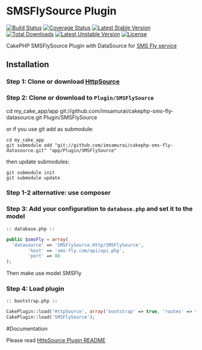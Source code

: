 SMSFlySource Plugin
===================
[![Build Status](https://travis-ci.org/imsamurai/cakephp-sms-fly-datasource.png)](https://travis-ci.org/imsamurai/cakephp-sms-fly-datasource) [![Coverage Status](https://coveralls.io/repos/imsamurai/cakephp-sms-fly-datasource/badge.png?branch=master)](https://coveralls.io/r/imsamurai/cakephp-sms-fly-datasource?branch=master) [![Latest Stable Version](https://poser.pugx.org/imsamurai/cakephp-sms-fly-datasource/v/stable.png)](https://packagist.org/packages/imsamurai/cakephp-sms-fly-datasource) [![Total Downloads](https://poser.pugx.org/imsamurai/cakephp-sms-fly-datasource/downloads.png)](https://packagist.org/packages/imsamurai/cakephp-sms-fly-datasource) [![Latest Unstable Version](https://poser.pugx.org/imsamurai/cakephp-sms-fly-datasource/v/unstable.png)](https://packagist.org/packages/imsamurai/cakephp-sms-fly-datasource) [![License](https://poser.pugx.org/imsamurai/cakephp-sms-fly-datasource/license.png)](https://packagist.org/packages/imsamurai/cakephp-sms-fly-datasource)

CakePHP SMSFlySource Plugin with DataSource for [SMS Fly service](http://sms-fly.com/)

## Installation

### Step 1: Clone or download [HttpSource](https://github.com/imsamurai/cakephp-httpsource-datasource)

### Step 2: Clone or download to `Plugin/SMSFlySource`

  cd my_cake_app/app git://github.com/imsamurai/cakephp-sms-fly-datasource.git Plugin/SMSFlySource

or if you use git add as submodule:

	cd my_cake_app
	git submodule add "git://github.com/imsamurai/cakephp-sms-fly-datasource.git" "app/Plugin/SMSFlySource"

then update submodules:

	git submodule init
	git submodule update
	
### Step 1-2 alternative: use composer

### Step 3: Add your configuration to `database.php` and set it to the model
```
:: database.php ::
```
```php
public $smsFly = array(
  'datasource' => 'SMSFlySource.Http/SMSFlySource',
        'host' => 'sms-fly.com/api/api.php',
        'port' => 80
);
```

Then make use model SMSFly

### Step 4: Load plugin
```
:: bootstrap.php ::
```
```php
CakePlugin::load('HttpSource', array('bootstrap' => true, 'routes' => false));
CakePlugin::load('SMSFlySource');

```

#Documentation

Please read [HttpSource Plugin README](https://github.com/imsamurai/cakephp-httpsource-datasource/blob/master/README.md)
